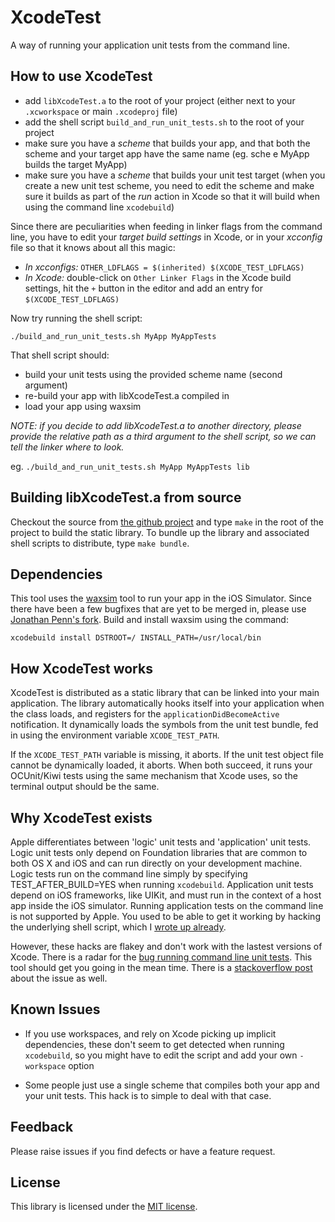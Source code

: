 # XcodeTest

A way of running your application unit tests from the command line.


## How to use XcodeTest

- add `libXcodeTest.a` to the root of your project (either next to your `.xcworkspace` or main `.xcodeproj` file)
- add the shell script `build_and_run_unit_tests.sh` to the root of your project
- make sure you have a *scheme* that builds your app, and that both the scheme and your target app have the same name (eg. sche e MyApp builds the target MyApp)
- make sure you have a *scheme* that builds your unit test target (when you create a new unit test scheme, you need to edit the scheme and make sure it builds as part of the *run* action in Xcode so that it will build when using the command line `xcodebuild`)

Since there are peculiarities when feeding in linker flags from the command line, you have to edit your *target build settings* in Xcode, or in your *xcconfig* file so that it knows about all this magic:

- *In xcconfigs:* `OTHER_LDFLAGS = $(inherited) $(XCODE_TEST_LDFLAGS)`
- *In Xcode:* double-click on `Other Linker Flags` in the Xcode build settings, hit the `+` button in the editor and add an entry for `$(XCODE_TEST_LDFLAGS)`

Now try running the shell script:

`./build_and_run_unit_tests.sh MyApp MyAppTests`

That shell script should:
- build your unit tests using the provided scheme name (second argument)
- re-build your app with libXcodeTest.a compiled in
- load your app using waxsim


*NOTE: if you decide to add libXcodeTest.a to another directory, please provide the relative path as a third argument to the shell script, so we can tell the linker where to look.*

eg.
`./build_and_run_unit_tests.sh MyApp MyAppTests lib`


## Building libXcodeTest.a from source

Checkout the source from [the github project](https://github.com/sgleadow/xcodetest) and type `make` in the root of the project to build the static library. To bundle up the library and associated shell scripts to distribute, type `make bundle`.


## Dependencies

This tool uses the [waxsim](https://github.com/square/WaxSim/) tool to run your app in the iOS Simulator. Since there have been a few bugfixes that are yet to be merged in, please use [Jonathan Penn's fork](https://github.com/jonathanpenn/WaxSim/). Build and install waxsim using the command:

`xcodebuild install DSTROOT=/ INSTALL_PATH=/usr/local/bin`


## How XcodeTest works

XcodeTest is distributed as a static library that can be linked into your main application. The library automatically hooks itself into your application when the class loads, and registers for the `applicationDidBecomeActive` notification. It dynamically loads the symbols from the unit test bundle, fed in using the environment variable `XCODE_TEST_PATH`.

If the `XCODE_TEST_PATH` variable is missing, it aborts. If the unit test object file cannot be dynamically loaded, it aborts. When both succeed, it runs your OCUnit/Kiwi tests using the same mechanism that Xcode uses, so the terminal output should be the same.


## Why XcodeTest exists

Apple differentiates between 'logic' unit tests and 'application' unit tests. Logic unit tests only depend on Foundation libraries that are common to both OS X and iOS and can run directly on your development machine. Logic tests run on the command line simply by specifying TEST_AFTER_BUILD=YES when running `xcodebuild`. Application unit tests depend on iOS frameworks, like UIKit, and must run in the context of a host app inside the iOS simulator. Running application tests on the command line is not supported by Apple. You used to be able to get it working by hacking the underlying shell script, which I [wrote up already](http://www.stewgleadow.com/blog/2012/02/09/running-ocunit-and-kiwi-tests-on-the-command-line/).

However, these hacks are flakey and don't work with the lastest versions of Xcode. There is a radar for the [bug running command line unit tests](http://openradar.appspot.com/12306879). This tool should get you going in the mean time. There is a [stackoverflow post](http://stackoverflow.com/questions/12557935/xcode-4-5-command-line-unit-testing) about the issue as well.


## Known Issues

- If you use workspaces, and rely on Xcode picking up implicit dependencies, these don't seem to get detected when running `xcodebuild`, so you might have to edit the script and add your own `-workspace` option

- Some people just use a single scheme that compiles both your app and your unit tests. This hack is to simple to deal with that case.

## Feedback

Please raise issues if you find defects or have a feature request.


## License

This library is licensed under the [MIT license](http://en.wikipedia.org/wiki/MIT_License).
